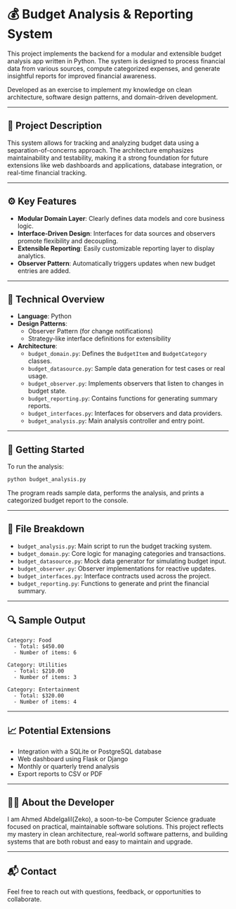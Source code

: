 # 💰 Budget Analysis & Reporting System

This project implements the backend for a modular and extensible budget analysis app written in Python. The system is designed to process financial data from various sources, compute categorized expenses, and generate insightful reports for improved financial awareness.

Developed as an exercise to implement my knowledge on clean architecture, software design patterns, and domain-driven development.

---

## 📌 Project Description

This system allows for tracking and analyzing budget data using a separation-of-concerns approach. The architecture emphasizes maintainability and testability, making it a strong foundation for future extensions like web dashboards and applications, database integration, or real-time financial tracking.

---

## ⚙️ Key Features

- **Modular Domain Layer**: Clearly defines data models and core business logic.
- **Interface-Driven Design**: Interfaces for data sources and observers promote flexibility and decoupling.
- **Extensible Reporting**: Easily customizable reporting layer to display analytics.
- **Observer Pattern**: Automatically triggers updates when new budget entries are added.

---

## 🧠 Technical Overview

- **Language**: Python
- **Design Patterns**:
  - Observer Pattern (for change notifications)
  - Strategy-like interface definitions for extensibility
- **Architecture**:
  - `budget_domain.py`: Defines the `BudgetItem` and `BudgetCategory` classes.
  - `budget_datasource.py`: Sample data generation for test cases or real usage.
  - `budget_observer.py`: Implements observers that listen to changes in budget state.
  - `budget_reporting.py`: Contains functions for generating summary reports.
  - `budget_interfaces.py`: Interfaces for observers and data providers.
  - `budget_analysis.py`: Main analysis controller and entry point.

---

## 🚀 Getting Started

To run the analysis:

```bash
python budget_analysis.py
```

The program reads sample data, performs the analysis, and prints a categorized budget report to the console.

---

## 📂 File Breakdown

- `budget_analysis.py`: Main script to run the budget tracking system.
- `budget_domain.py`: Core logic for managing categories and transactions.
- `budget_datasource.py`: Mock data generator for simulating budget input.
- `budget_observer.py`: Observer implementations for reactive updates.
- `budget_interfaces.py`: Interface contracts used across the project.
- `budget_reporting.py`: Functions to generate and print the financial summary.

---

## 🔍 Sample Output

```
Category: Food
  - Total: $450.00
  - Number of items: 6

Category: Utilities
  - Total: $210.00
  - Number of items: 3

Category: Entertainment
  - Total: $320.00
  - Number of items: 4
```

---

## 📈 Potential Extensions

- Integration with a SQLite or PostgreSQL database
- Web dashboard using Flask or Django
- Monthly or quarterly trend analysis
- Export reports to CSV or PDF

---

## 👨‍💻 About the Developer

I am Ahmed Abdelgalil(Zeko), a soon-to-be Computer Science graduate focused on practical, maintainable software solutions. This project reflects my mastery in clean architecture, real-world software patterns, and building systems that are both robust and easy to maintain and upgrade.

---

## 📬 Contact

Feel free to reach out with questions, feedback, or opportunities to collaborate.
